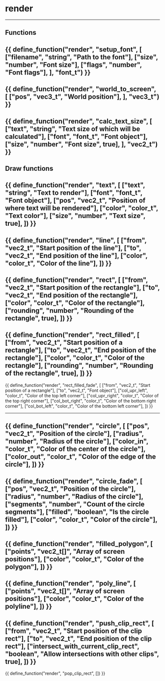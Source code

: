 # render
---
## Functions
{{ define_function("render", "setup_font", [
    ["filename",    "string",   "Path to the font"],
    ["size",        "number",   "Font size"],
    ["flags",       "number",   "Font flags"],
], "font_t") }}
---
{{ define_function("render", "world_to_screen", [
    ["pos", "vec3_t", "World position"],
], "vec3_t") }}
---
{{ define_function("render", "calc_text_size", [
    ["text",    "string",   "Text size of which will be calculated"],
    ["font",    "font_t",   "Font object"],
    ["size",   "number",   "Font size", true],
], "vec2_t") }}
---
## Draw functions
{{ define_function("render", "text", [
    ["text",    "string",   "Text to render"],
    ["font",    "font_t",   "Font object"],
    ["pos",     "vec2_t",   "Position of where text will be rendered"],
    ["color",   "color_t",  "Text color"],
    ["size",    "number",   "Text size", true],
]) }}
---
{{ define_function("render", "line", [
    ["from",    "vec2_t",   "Start position of the line"],
    ["to",      "vec2_t",   "End position of the line"],
    ["color",   "color_t",  "Color of the line"],
]) }}
---
{{ define_function("render", "rect", [
    ["from",        "vec2_t",   "Start position of the rectangle"],
    ["to",          "vec2_t",   "End position of the rectangle"],
    ["color",       "color_t",  "Color of the rectangle"],
    ["rounding",    "number",   "Rounding of the rectangle", true],
]) }}
---
{{ define_function("render", "rect_filled", [
    ["from",        "vec2_t",   "Start position of a rectangle"],
    ["to",          "vec2_t",   "End position of the rectangle"],
    ["color",       "color_t",  "Color of the rectangle"],
    ["rounding",    "number",   "Rounding of the rectangle", true],
]) }}
---
{{ define_function("render", "rect_filled_fade", [
    ["from",            "vec2_t",   "Start position of a rectangle"],
    ["to",              "vec2_t",   "Font object"],
    ["col_upr_left",    "color_t",  "Color of the top left corner"],
    ["col_upr_right",   "color_t",  "Color of the top right corner"],
    ["col_bot_right",   "color_t",  "Color of the bottom right corner"],
    ["col_bot_left",    "color_t",  "Color of the bottom left corner"],
]) }}
<!-- ["rounding",    "number",   "Rounding of the rectangle", true], -->
---
{{ define_function("render", "circle", [
    ["pos",         "vec2_t",   "Position of the circle"],
    ["radius",      "number",   "Radius of the circle"],
    ["color_in",    "color_t",  "Color of the center of the circle"],
    ["color_out",   "color_t",  "Color of the edge of the circle"],
]) }}
---
{{ define_function("render", "circle_fade", [
    ["pos",         "vec2_t",   "Position of the circle"],
    ["radius",      "number",   "Radius of the circle"],
    ["segments",    "number",   "Count of the circle segments"],
    ["filled",      "boolean",  "Is the circle filled"],
    ["color",       "color_t",  "Color of the circle"],
]) }}
---
{{ define_function("render", "filled_polygon", [
    ["points",  "vec2_t[]", "Array of screen positions"],
    ["color",   "color_t",  "Color of the polygon"],
]) }}
---
{{ define_function("render", "poly_line", [
    ["points",  "vec2_t[]", "Array of screen positions"],
    ["color",   "color_t",  "Color of the polyline"],
]) }}
---
{{ define_function("render", "push_clip_rect", [
    ["from",                                "vec2_t",   "Start position of the clip rect"],
    ["to",                                  "vec2_t",   "End position of the clip rect"],
    ["intersect_with_current_clip_rect",    "boolean",  "Allow intersections with other clips", true],
]) }}
---
{{ define_function("render", "pop_clip_rect", []) }}





<!-- ``` lua linenums="1"
for i = 10, 60 do
    renderer.setup_font("C:/windows/fonts/tahomabd.ttf", i, 0)
end
register_callback("paint", function()
    renderer.rect_filled(vec2_t.new(100, 100), vec2_t.new(200, 200), color_t.new(1, 1, 1, 1))
end)
``` -->

